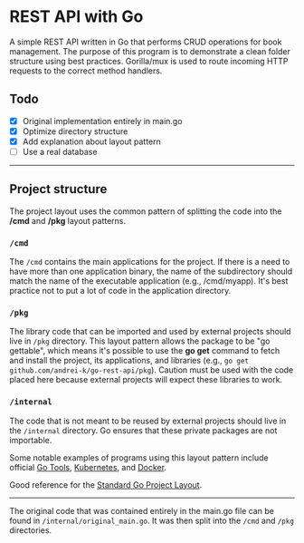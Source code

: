 # REST API with Go

A simple REST API written in Go that performs CRUD operations for book management. The purpose of this program is to demonstrate a clean folder structure using best practices. Gorilla/mux is used to route incoming HTTP requests to the correct method handlers.

## Todo

- [x] Original implementation entirely in main.go
- [x] Optimize directory structure
- [x] Add explanation about layout pattern
- [ ] Use a real database

---

## Project structure

The project layout uses the common pattern of splitting the code into the **/cmd** and **/pkg** layout patterns.  

### `/cmd`

The `/cmd` contains the main applications for the project. If there is a need to have more than one application binary, the name of the subdirectory should match the name of the executable application (e.g., /cmd/myapp). It's best practice not to put a lot of code in the application directory.  

### `/pkg`
The library code that can be imported and used by external projects should live in `/pkg` directory. This layout pattern allows the package to be "go gettable", which means it's possible to use the **go get** command to fetch and install the project, its applications, and libraries (e.g., `go get github.com/andrei-k/go-rest-api/pkg`). Caution must be used with the code placed here because external projects will expect these libraries to work.  

### `/internal`
The code that is not meant to be reused by external projects should live in the `/internal` directory. Go ensures that these private packages are not importable.  

Some notable examples of programs using this layout pattern include official [Go Tools](https://github.com/golang/tools), [Kubernetes](https://github.com/kubernetes/kubernetes), and [Docker](https://github.com/docker/compose).  

Good reference for the [Standard Go Project Layout](https://github.com/golang-standards/project-layout).

---

The original code that was contained entirely in the main.go file can be found in `/internal/original_main.go`. It was then split into the `/cmd` and `/pkg` directories.

